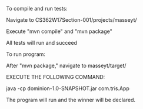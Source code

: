 To compile and run tests:

Navigate to CS362W17Section-001/projects/masseyt/

Execute "mvn compile" and "mvn package"

All tests will run and succeed


To run program:

After "mvn package," navigate to masseyt/target/

EXECUTE THE FOLLOWING COMMAND:

java -cp dominion-1.0-SNAPSHOT.jar com.tris.App

The program will run and the winner will be declared.